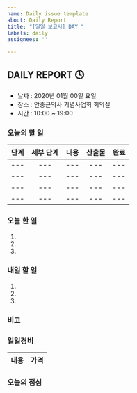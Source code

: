 ```yaml
---
name: Daily issue template
about: Daily Report
title: "[일일 보고서] DAY "
labels: daily
assignees: ''

---
```


## DAILY REPORT :clock4:

* 날짜 : 2020년 01월 00일 요일
* 장소 : 안중근의사 기념사업회 회의실
* 시간 : 10:00 ~ 19:00

### 오늘의 할 일

| 단계 | 세부 단계 | 내용 | 산출물 | 완료 |
| :-------: | :-------: | :-----: | :-----: | :-----: |
| --- | --- | --- | --- | --- |
| --- | --- | --- | --- | --- |
| --- | --- | --- | --- | --- |
| --- | --- | --- | --- | --- |

### 오늘 한 일

1.
2.
3.

### 내일 할 일

1.
2.
3.

### 비고

### 일일경비

| 내용 | 가격 |
| :-----: | :-----: |

### 오늘의 점심
